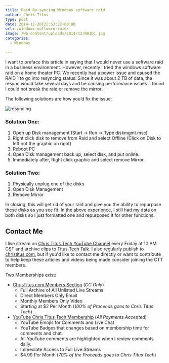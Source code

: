 ```yaml
---
title: Raid Re-syncing Windows software raid
author: Chris Titus
type: post
date: 2014-12-28T22:53:22+00:00
url: /windows-software-raid/
image: /wp-content/uploads/2014/12/RAID1.jpg
categories:
  - Windows

---
```

I want to preface this article in saying that I would never use a software raid in a business environment. However, recently I tried the windows software raid on a home theater PC. We recently had a power issue and caused the RAID 1 to go into resyncing status. Since it was about 2 TB of data, the resync would take several days and be causing performance issues. I found I could not break the raid or remove the mirror.<!--more-->

The following solutions are how you&#8217;d fix the issue:

![resyncing](/wp-content/uploads/2014/12/resyncing.png)

### Solution One:

  1. Open up Disk management (Start -> Run -> Type diskmgmt.msc)
  2. Right click disk to remove from Raid and select Offline (Click on Disk to left not the graphic on right)
  3. Reboot PC
  4. Open Disk management back up, select disk, and put online.
  5. Immediately after, Right click graphic and select remove Mirror.

### Solution Two:

  1. Physically unplug one of the disks
  2. Open Disk Management
  3. Remove Mirror

In closing, this will get rid of your raid and give you the ability to repurpose these disks as you see fit. In the above experience, I still had my data on both disks so I just formatted one and repurposed it for other functions.

## Contact Me

I live stream on [Chris Titus Tech YouTube Channel][1] every Friday at 10 AM CST and archive clips to [Titus Tech Talk][2]. I also regularly publish to [christitus.com][3], but if you'd like to contact me directly or want to contribute to help keep these articles and videos being made consider joining the CTT members. 

Two Memberships exist:
- [ChrisTitus.com Members Section][4] (_CC Only_)
  - Full Archive of All Unlisted Live Streams
  - Direct Members Only Email
  - Monthly Members Only Video
  - Starting at $2 Per Month (_100% of Proceeds goes to Chris Titus Tech_)
- [YouTube Chris Titus Tech Membership][5] (_All Payments Accepted_)
  - YouTube Emojis for Comments and Live Chat
  - YouTube Badges that changes based on membership time for comments and chat.
  - All YouTube comments are highlighted when I review comments daily. 
  - Immediate Access to Full Live Streams
  - $4.99 Per Month (_70% of the Proceeds goes to Chris Titus Tech_)

 [1]: https://www.youtube.com/c/ChrisTitusTech
 [2]: https://www.youtube.com/c/ChrisTitusTechStreams
 [3]: https://christitus.com/
 [4]: https://christitus.com/members
 [5]: https://links.christitus.com/join